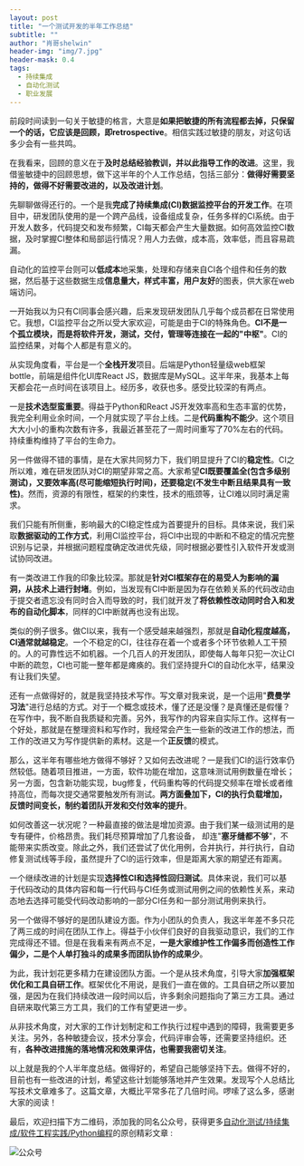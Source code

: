 ```yaml
---
layout: post
title: "一个测试开发的半年工作总结"
subtitle: ""
author: "肖哥shelwin"
header-img: "img/7.jpg"
header-mask: 0.4
tags:
  - 持续集成
  - 自动化测试
  - 职业发展
---
```

前段时间读到一句关于敏捷的格言，大意是**如果把敏捷的所有流程都去掉，只保留一个的话，它应该是回顾，即retrospective**。相信实践过敏捷的朋友，对这句话多少会有一些共鸣。

在我看来，回顾的意义在于**及时总结经验教训，并以此指导工作的改进**。这里，我借鉴敏捷中的回顾思想，做下这半年的个人工作总结，包括三部分：**做得好需要坚持的，做得不好需要改进的，以及改进计划**。

先聊聊做得还行的。一个是我**完成了持续集成(CI)数据监控平台的开发工作**。在项目中，研发团队使用的是一个跨产品线，设备组成复杂，任务多样的CI系统。由于开发人数多，代码提交和发布频繁，CI每天都会产生大量数据。如何高效监控CI数据，及时掌握CI整体和局部运行情况？用人力去做，成本高，效率低，而且容易疏漏。

自动化的监控平台则可以**低成本**地采集，处理和存储来自CI各个组件和任务的数据，然后基于这些数据生成**信息量大，样式丰富，用户友好**的图表，供大家在web端访问。

一开始我以为只有CI同事会感兴趣，后来发现研发团队几乎每个成员都在日常使用它。我想，CI监控平台之所以受大家欢迎，可能是由于CI的特殊角色。**CI不是一个孤立模块，而是将软件开发，测试，交付，管理等连接在一起的"中枢"**。CI的监控结果，对每个人都是有意义的。

从实现角度看，平台是一个**全栈开发**项目。后端是Python轻量级web框架bottle，前端是组件化UI库React JS，数据库是MySQL。这半年来，我基本上每天都会花一点时间在该项目上。经历多，收获也多。感受比较深的有两点。

一是**技术选型蛮重要**。得益于Python和React JS开发效率高和生态丰富的优势，我完全利用业余时间，一个月就实现了平台上线。二是**代码重构不能少**。这个项目大大小小的重构次数有许多，我最近甚至花了一周时间重写了70%左右的代码。持续重构维持了平台的生命力。

另一件做得不错的事情，是在大家共同努力下，我们明显提升了CI的**稳定性**。CI之所以难，难在研发团队对CI的期望非常之高。大家希望**CI既要覆盖全(包含多级别测试)，又要效率高(尽可能缩短执行时间)，还要稳定(不发生中断且结果具有一致性)**。然而，资源的有限性，框架的约束性，技术的瓶颈等，让CI难以同时满足需求。

我们只能有所侧重，影响最大的CI稳定性成为首要提升的目标。具体来说，我们采取**数据驱动的工作方式**，利用CI监控平台，将CI中出现的中断和不稳定的情况完整识别与记录，并根据问题程度确定改进优先级，同时根据必要性引入软件开发或测试协同改进。

有一类改进工作我的印象比较深。那就是**针对CI框架存在的易受人为影响的漏洞，从技术上进行封堵**。例如，当发现有CI中断是因为存在依赖关系的代码改动由于提交者遗忘没有同时合入而导致的时，我们就开发了**将依赖性改动同时合入和发布的自动化脚本**，同样的CI中断就再也没有出现。

类似的例子很多。做CI以来，我有一个感受越来越强烈，那就是**自动化程度越高，CI通常就越稳定**。一个不稳定的CI，往往存在着一个或者多个环节依赖人工干预的。人的可靠性远不如机器。一个几百人的开发团队，即使每人每年只犯一次让CI中断的疏忽，CI也可能一整年都是瘫痪的。我们坚持提升CI的自动化水平，结果没有让我们失望。

还有一点做得好的，就是我坚持技术写作。写文章对我来说，是一个运用"**费曼学习法**"进行总结的方式。对于一个概念或技术，懂了还是没懂？是真懂还是假懂？在写作中，我不断自我质疑和完善。另外，我写作的内容来自实际工作。这样有一个好处，那就是在整理资料和写作时，我经常会产生一些新的改进工作的想法，而工作的改进又为写作提供新的素材。这是一个**正反馈**的模式。

那么，这半年有哪些地方做得不够好？又如何去改进呢？一是我们CI的运行效率仍然较低。随着项目推进，一方面，软件功能在增加，这意味测试用例数量在增长；另一方面，包含新功能实现，bug修复，代码重构等的代码提交频率在增长或者维持高位，而每次提交通常要触发所有测试。**两方面叠加下，CI的执行负载增加，反馈时间变长，制约着团队开发和交付效率的提升**。

如何改善这一状况呢？一种最直接的做法是增加资源。由于我们某一级测试用的是专有硬件，价格昂贵。我们耗尽预算增加了几套设备， 却连"**塞牙缝都不够**"，不能带来实质改变。除此之外，我们还尝试了优化用例，合并执行，并行执行，自动修复测试线等手段，虽然提升了CI的运行效率，但是距离大家的期望还有距离。

一个继续改进的计划是实现**选择性CI和选择性回归测试**。具体来说，我们可以基于代码改动的具体内容和每一行代码与CI任务或测试用例之间的依赖性关系，来动态地去选择可能受代码改动影响的一部分CI任务和一部分测试用例来执行。

另一个做得不够好的是团队建设方面。作为小团队的负责人，我这半年差不多只花了两三成的时间在团队工作上。得益于小伙伴们良好的自我驱动意识，我们的工作完成得还不错。但是在我看来有两点不足，**一是大家维护性工作偏多而创造性工作偏少，二是个人单打独斗的成果多而团队协作的成果少**。

为此，我计划花更多精力在建设团队方面。一个是从技术角度，引导大家**加强框架优化和工具自研工作**。框架优化不用说，是我们一直在做的。工具自研之所以要加强，是因为在我们持续改进一段时间以后，许多剩余问题指向了第三方工具。通过自研来取代第三方工具，我们的工作有望更进一步。

从非技术角度，对大家的工作计划制定和工作执行过程中遇到的障碍，我需要更多关注。另外，各种敏捷会议，技术分享会，代码评审会等，还需要坚持组织。还有，**各种改进措施的落地情况和效果评估，也需要我密切关注**。

以上就是我的个人半年度总结。做得好的，希望自己能够坚持下去。做得不好的，目前也有一些改进的计划，希望这些计划能够落地并产生效果。发现写个人总结比写技术文章难多了。这篇文章，大概比平常多花了几倍时间。啰嗦了这么多，感谢大家的阅读！

最后，欢迎扫描下方二维码，添加我的同名公众号，获得更多[自动化测试/持续集成/软件工程实践/Python编程](https://slxiao.github.io/2019/06/30/who-am-i/)的原创精彩文章 :

![公众号](https://slxiao.github.io/img/wechat-public.png)
